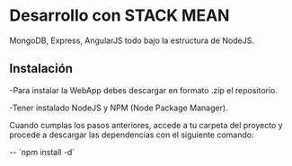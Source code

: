 Desarrollo con STACK MEAN
=========================

MongoDB, Express, AngularJS todo bajo la estructura de NodeJS.

Instalación
-----------

-Para instalar la WebApp debes descargar en formato .zip el repositorio.

-Tener instalado NodeJS y NPM (Node Package Manager).

Cuando cumplas los pasos anteriores, accede a tu carpeta del proyecto y procede a descargar las dependencias 
con el siguiente comando:

-- `npm install -d´ 